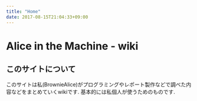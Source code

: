```yaml
---
title: "Home"
date: 2017-08-15T21:04:33+09:00
---
```


# Alice in the Machine - wiki
## このサイトについて
このサイトは私(BrownieAlice)がプログラミングやレポート製作などで調べた内容などをまとめていくwikiです.
基本的には私個人が使うためのものです.
